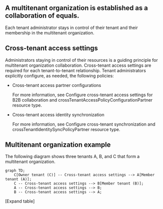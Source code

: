 ## A multitenant organization is established as a collaboration of equals. 
Each tenant administrator stays in control of their tenant and their membership in the multitenant organization.

## Cross-tenant access settings

Administrators staying in control of their resources is a guiding principle for multitenant organization collaboration. Cross-tenant access settings are required for each tenant-to-tenant relationship. Tenant administrators explicitly configure, as needed, the following policies:

- Cross-tenant access partner configurations
  
  For more information, see Configure cross-tenant access settings for B2B collaboration and crossTenantAccessPolicyConfigurationPartner resource type.

- Cross-tenant access identity synchronization
  
  For more information, see Configure cross-tenant synchronization and crossTenantIdentitySyncPolicyPartner resource type.

## Multitenant organization example

The following diagram shows three tenants A, B, and C that form a multitenant organization.

```mermaid
graph TD;
    C[Owner tenant (C)] -- Cross-tenant access settings --> A[Member tenant (A)];
    C -- Cross-tenant access settings --> B[Member tenant (B)];
    A -- Cross-tenant access settings --> B;
    B -- Cross-tenant access settings --> A;
```

[Expand table]